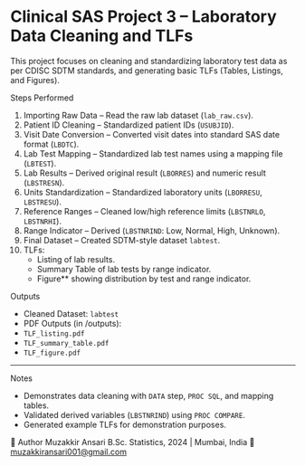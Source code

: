 # Clinical SAS Project 3 – Laboratory Data Cleaning and TLFs

This project focuses on cleaning and standardizing laboratory test data as per CDISC SDTM standards, and generating basic TLFs (Tables, Listings, and Figures).

   Steps Performed
1. Importing Raw Data – Read the raw lab dataset (`lab_raw.csv`).
2. Patient ID Cleaning – Standardized patient IDs (`USUBJID`).
3. Visit Date Conversion – Converted visit dates into standard SAS date format (`LBDTC`).
4. Lab Test Mapping – Standardized lab test names using a mapping file (`LBTEST`).
5. Lab Results – Derived original result (`LBORRES`) and numeric result (`LBSTRESN`).
6. Units Standardization – Standardized laboratory units (`LBORRESU`, `LBSTRESU`).
7. Reference Ranges – Cleaned low/high reference limits (`LBSTNRLO`, `LBSTNRHI`).
8. Range Indicator – Derived (`LBSTNRIND`: Low, Normal, High, Unknown).
9. Final Dataset – Created SDTM-style dataset `labtest`.
10. TLFs:
    - Listing of lab results.
    - Summary Table of lab tests by range indicator.
    - Figure** showing distribution by test and range indicator.


  Outputs
- Cleaned Dataset: `labtest`
- PDF Outputs (in /outputs):
- `TLF_listing.pdf`
- `TLF_summary_table.pdf`
- `TLF_figure.pdf`

---

  Notes
- Demonstrates data cleaning with `DATA` step, `PROC SQL`, and mapping tables.
- Validated derived variables (`LBSTNRIND`) using `PROC COMPARE`.
- Generated example TLFs for demonstration purposes.

👤 Author
Muzakkir Ansari
B.Sc. Statistics, 2024 | Mumbai, India
📧 muzakkiransari001@gmail.com


